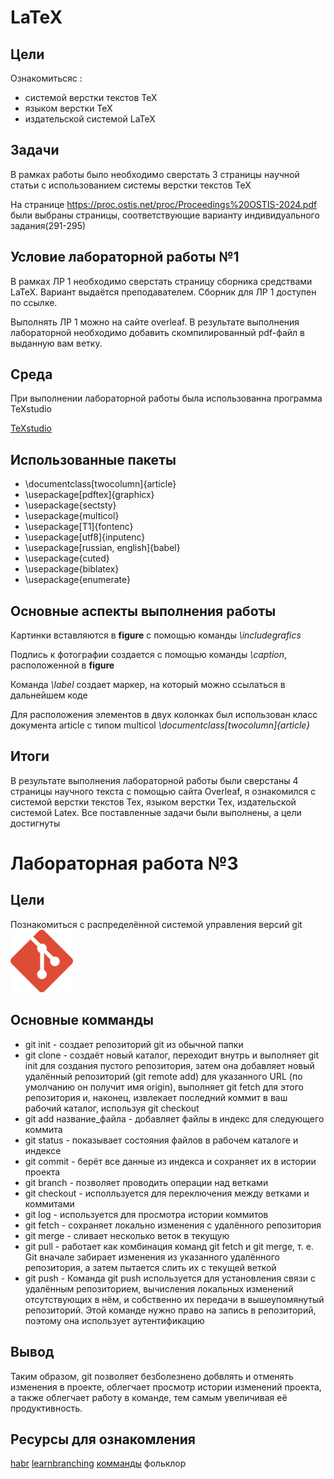 #  LaTeX
## Цели
Ознакомитьсяс :
* системой верстки текстов TeX
* языком верстки TeX
* издательской системой LaTeX
## Задачи
В рамках работы было необходимо сверстать 3 страницы научной статьи с использованием системы верстки текстов TeX

На странице https://proc.ostis.net/proc/Proceedings%20OSTIS-2024.pdf были выбраны страницы, соответствующие варианту индивидуального задания(291-295)

## Условие лабораторной работы №1

В рамках ЛР 1 необходимо сверстать страницу сборника средствами LaTeX. Вариант выдаётся преподавателем. Сборник для ЛР 1 доступен по ссылке.

Выполнять ЛР 1 можно на сайте overleaf. В результате выполнения лабораторной необходимо добавить скомпилированный pdf-файл в выданную вам ветку.

## Среда
При выполнении лабораторной работы была использованна программа TeXstudio

[TeXstudio](https://www.texstudio.org/#about)

## Использованные пакеты 

* \documentclass[twocolumn]{article}
* \usepackage[pdftex]{graphicx}
* \usepackage{sectsty}
* \usepackage{multicol}
* \usepackage[T1]{fontenc}
* \usepackage[utf8]{inputenc}
* \usepackage[russian, english]{babel}
* \usepackage{cuted}
* \usepackage{biblatex}
* \usepackage{enumerate}

## Основные аспекты выполнения работы

Картинки вставляются в **figure** с помощью команды *\includegrafics*

Подпись к фотографии создается с помощью команды *\caption*, расположенной в **figure**

Команда *\label* создает маркер, на который можно ссылаться в дальнейшем коде

Для расположения элементов в двух колонках был использован класс документа article с типом multicol *\documentclass[twocolumn]{article}*

## Итоги 

В результате выполнения лабораторной работы были сверстаны 4 страницы научного текста с помощью сайта Overleaf, я ознакомился с системой верстки текстов Tex, языком верстки Tex, издательской системой Latex. Все поставленные задачи были выполнены, а цели достигнуты


# Лабораторная работа №3

## Цели

Познакомиться с распределённой системой управления версий git
<img src="pics/git.png" height="100" width="100" >

## Основные комманды

* git init - создает репозиторий git из обычной папки
* git clone - создаёт новый каталог, переходит внутрь и выполняет git init для создания пустого репозитория, затем она добавляет новый удалённый репозиторий (git remote add) для указанного URL (по умолчанию он получит имя origin), выполняет git fetch для этого репозитория и, наконец, извлекает последний коммит в ваш рабочий каталог, используя git checkout
* git add название_файла - добавляет файлы в индекс для следующего коммита
* git status - показывает состояния файлов в рабочем каталоге и индексе
* git commit - берёт все данные из индекса и сохраняет их в истории проекта
* git branch - позволяет проводить операции над ветками
* git checkout - исполльзуется для переключения между ветками и коммитами
* git log - используется для просмотра истории коммитов
* git fetch - сохраняет локально изменения с удалённого репозитория
* git merge - сливает несколько веток в текущую
* git pull - работает как комбинация команд git fetch и git merge, т. е. Git вначале забирает изменения из указанного удалённого репозитория, а затем пытается слить их с текущей веткой
* git push - Команда git push используется для установления связи с удалённым репозиторием, вычисления локальных изменений отсутствующих в нём, и собственно их передачи в вышеупомянутый репозиторий. Этой команде нужно право на запись в репозиторий, поэтому она использует аутентификацию

## Вывод

Таким образом, git позволяет безболезнено добвлять и отменять изменения в проекте, облегчает просмотр истории изменений проекта, а также облегчает работу в команде, тем самым увеличивая её продуктивность.

## Ресурсы для ознакомления

<a href="https://habr.com/ru/companies/yandex_praktikum/articles/700708/">habr</a>
<a href="https://learngitbranching.js.org/">learnbranching</a>
<a href="https://git-scm.com/book/ru/v2/%D0%9F%D1%80%D0%B8%D0%BB%D0%BE%D0%B6%D0%B5%D0%BD%D0%B8%D0%B5-C%3A-%D0%9A%D0%BE%D0%BC%D0%B0%D0%BD%D0%B4%D1%8B-Git-%D0%9E%D1%81%D0%BD%D0%BE%D0%B2%D0%BD%D1%8B%D0%B5-%D0%BA%D0%BE%D0%BC%D0%B0%D0%BD%D0%B4%D1%8B">комманды</a>
фольклор
